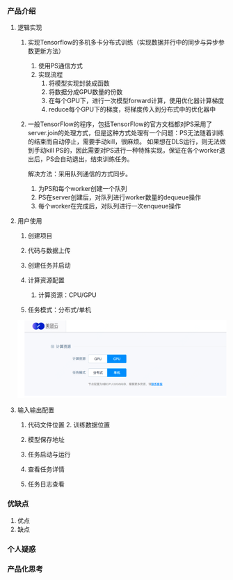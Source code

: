 ### 产品介绍

1. 逻辑实现
   1. 实现Tensorflow的多机多卡分布式训练（实现数据并行中的同步与异步参数更新方法）
      1. 使用PS通信方式
      2. 实现流程
         1. 将模型实现封装成函数
         2. 将数据分成GPU数量的份数
         3. 在每个GPU下，进行一次模型forward计算，使用优化器计算梯度
         4. reduce每个GPU下的梯度，将梯度传入到分布式中的优化器中
      
   2. 一般TensorFlow的程序，包括TensorFlow的官方文档都对PS采用了server.join的处理方式，但是这种方式处理有一个问题：PS无法随着训练的结束而自动停止，需要手动kill，很麻烦。 如果想在DLS运行，则无法做到手动kill PS的，因此需要对PS进行一种特殊实现，保证在各个worker退出后，PS会自动退出，结束训练任务。

      解决方法：采用队列通信的方式同步。

      1. 为PS和每个worker创建一个队列
      2. PS在server创建后，对队列进行worker数量的dequeue操作
      3. 每个worker在完成后，对队列进行一次enqueue操作

2. 用户使用

   1. 创建项目

   2. 代码与数据上传

   3. 创建任务并启动

   4. 计算资源配置

      1. 计算资源：CPU/GPU
   2. 任务模式：分布式/单机
   
   ![image-20200619184553291](assets/image-20200619184553291.png)
   
5. 输入输出配置
   
   1. 代码文件位置
      2. 训练数据位置
   3. 模型保存地址
   
   6. 任务启动与运行
   
   7. 查看任务详情
   
   8. 任务日志查看

### 优缺点

1. 优点
2. 缺点

### 个人疑惑

### 产品化思考

